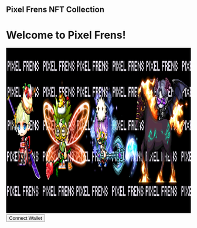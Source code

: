 <html>
  <head>
    <meta charset="UTF-8">
    <h2>Pixel Frens NFT Collection</h2>
  </head>
  <body>
    <h1>Welcome to Pixel Frens!</h1>
  </body>
</html>
<img src="pixelfrens_twitter_header.png" alt="PIXELFRENS.github.io" width="2000" height="450">


<html>
   <head>
      <title>Connect to crypto wallet</title>
   <script src="https://cdnjs.cloudflare.com/ajax/libs/web3/1.7.4-rc.1/web3.min.js"></script>
 </head>
<body>
<script>
/* To connect using MetaMask */
async function connect() {
  if (window.ethereum) {
     await window.ethereum.request({ method: "eth_requestAccounts" });
     window.web3 = new Web3(window.ethereum);
     const account = web3.eth.accounts;
     //Get the current MetaMask selected/active wallet
     const walletAddress = account.givenProvider.selectedAddress;
     console.log(`Wallet: ${walletAddress}`);
  
  } else {
   console.log("No wallet");
  }
}
</script>
<input type="button" value="Connect Wallet" onclick="connect();">
</body>
</html>

